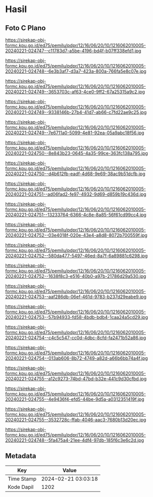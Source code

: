 # Hasil

## Foto C Plano

https://sirekap-obj-formc.kpu.go.id/ed75/pemilu/pdpr/12/16/06/20/10/1216062010005-20240221-024747--c11783d7-a5be-4196-bd4f-b07ff338efd1.jpg

https://sirekap-obj-formc.kpu.go.id/ed75/pemilu/pdpr/12/16/06/20/10/1216062010005-20240221-024748--6e3b3af7-d3a7-423a-800a-766fa5e8c07e.jpg

https://sirekap-obj-formc.kpu.go.id/ed75/pemilu/pdpr/12/16/06/20/10/1216062010005-20240221-024749--3653703c-af63-4ce0-9ff2-67a25315a9c2.jpg

https://sirekap-obj-formc.kpu.go.id/ed75/pemilu/pdpr/12/16/06/20/10/1216062010005-20240221-024749--9338146b-27b4-41d7-ab66-c7fd22ae9c25.jpg

https://sirekap-obj-formc.kpu.go.id/ed75/pemilu/pdpr/12/16/06/20/10/1216062010005-20240221-024749--7e6711a0-5099-4e81-92ea-05a9abc18f56.jpg

https://sirekap-obj-formc.kpu.go.id/ed75/pemilu/pdpr/12/16/06/20/10/1216062010005-20240221-024750--8e843b23-0645-4a35-99ce-363fc138a795.jpg

https://sirekap-obj-formc.kpu.go.id/ed75/pemilu/pdpr/12/16/06/20/10/1216062010005-20240221-024750--d4b612fb-eadf-4d68-9e69-38ac9b51dcfb.jpg

https://sirekap-obj-formc.kpu.go.id/ed75/pemilu/pdpr/12/16/06/20/10/1216062010005-20240221-024751--ad06fad2-fe97-4932-9d69-d859b19c436d.jpg

https://sirekap-obj-formc.kpu.go.id/ed75/pemilu/pdpr/12/16/06/20/10/1216062010005-20240221-024751--13233764-6366-4c8e-8a85-56f61cd99cc4.jpg

https://sirekap-obj-formc.kpu.go.id/ed75/pemilu/pdpr/12/16/06/20/10/1216062010005-20240221-024752--03e4018f-020e-43e4-a8d8-8072b700559f.jpg

https://sirekap-obj-formc.kpu.go.id/ed75/pemilu/pdpr/12/16/06/20/10/1216062010005-20240221-024752--580da477-5497-46ed-8a7f-6a89881c6298.jpg

https://sirekap-obj-formc.kpu.go.id/ed75/pemilu/pdpr/12/16/06/20/10/1216062010005-20240221-024752--1638f8c3-e516-40b0-a97b-21786d29a530.jpg

https://sirekap-obj-formc.kpu.go.id/ed75/pemilu/pdpr/12/16/06/20/10/1216062010005-20240221-024753--aaf286db-06ef-461d-9783-b237d29eabe9.jpg

https://sirekap-obj-formc.kpu.go.id/ed75/pemilu/pdpr/12/16/06/20/10/1216062010005-20240221-024753--57b94933-fd58-4bdb-bdb4-1caa24a5cd29.jpg

https://sirekap-obj-formc.kpu.go.id/ed75/pemilu/pdpr/12/16/06/20/10/1216062010005-20240221-024754--c4c5c547-cc0d-4dbc-8cfd-fa2471b52a86.jpg

https://sirekap-obj-formc.kpu.go.id/ed75/pemilu/pdpr/12/16/06/20/10/1216062010005-20240221-024754--013ab606-8b72-4749-a82d-a66b6bb74a4f.jpg

https://sirekap-obj-formc.kpu.go.id/ed75/pemilu/pdpr/12/16/06/20/10/1216062010005-20240221-024755--a12c9273-74bd-47bd-b32e-441c9d30cfbd.jpg

https://sirekap-obj-formc.kpu.go.id/ed75/pemilu/pdpr/12/16/06/20/10/1216062010005-20240221-024755--4e9436f4-efd5-44be-9d5a-a0312351419f.jpg

https://sirekap-obj-formc.kpu.go.id/ed75/pemilu/pdpr/12/16/06/20/10/1216062010005-20240221-024755--3532728c-ffab-4046-aac3-7680b13d20ec.jpg

https://sirekap-obj-formc.kpu.go.id/ed75/pemilu/pdpr/12/16/06/20/10/1216062010005-20240221-024748--5fa475a4-21ee-4df4-97db-185f6c3e6c2d.jpg


## Metadata

| Key        | Value               |
| ---------- | ------------------- |
| Time Stamp | 2024-02-21 03:03:18 |
| Kode Dapil | 1202                |




